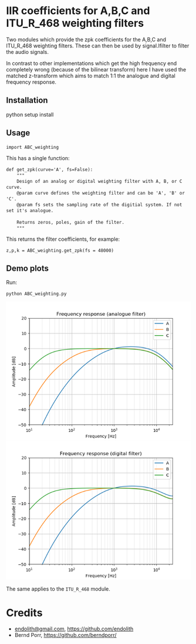 # IIR coefficients for A,B,C and ITU_R_468 weighting filters

Two modules which provide the zpk coefficients for the
A,B,C and ITU_R_468 weighting filters. These can then
be used by signal.lfilter to filter the audio signals.

In contrast to other implementations which get the high frequency
end completely wrong (because of the bilinear transform) here
I have used the matched z-transform which aims to match 1:1
the analogue and digital frequency response.

## Installation

python setup install

## Usage

```
import ABC_weighting
```

This has a single function:

```
def get_zpk(curve='A', fs=False):
    """
    Design of an analog or digital weighting filter with A, B, or C curve.
    @param curve defines the weighting filter and can be 'A', 'B' or 'C'.
    @param fs sets the sampling rate of the digitial system. If not set it's analogue.

    Returns zeros, poles, gain of the filter.
    """
```

This returns the filter coefficients, for example:
```
z,p,k = ABC_weighting.get_zpk(fs = 48000)
```

## Demo plots

Run:
```
python ABC_weighting.py
```

![alt tag](abc_a.png)
![alt tag](abc_d.png)


The same applies to the `ITU_R_468` module.


# Credits

 - endolith@gmail.com, https://github.com/endolith
 - Bernd Porr, https://github.com/berndporr/
 
